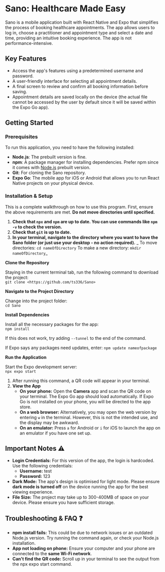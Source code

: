 # **Sano: Healthcare Made Easy**

Sano is a mobile application built with React Native and Expo that simplifies the process of booking healthcare appointments. The app allows users to log in, choose a practitioner and appointment type and select a date and time, providing an intuitive booking experience. The app is not performance-intensive. 

## **Key Features**

- Access the app's features using a predetermined username and password.
- A user-friendly interface for selecting all appointment details.
- A final screen to review and confirm all booking information before saving.
- Appointment details are saved locally on the device (the actual file cannot be accessed by the user by default since it will be saved within the Expo Go app).

## **Getting Started**

### **Prerequisites**

To run this application, you need to have the following installed:

- **Node.js**: The prebuilt version is fine.
- **npm**: A package manager for installing dependencies. Prefer npm since it comes with [Node.js](http://node.js) prebuilt version.
- **Git**: For cloning the Sano repository.
- **Expo Go**: The mobile app for iOS or Android that allows you to run React Native projects on your physical device.

### **Installation & Setup**

This is a complete walkthrough on how to use this program. First, ensure the above requirements are met. **Do not move directories until specified.**

1. **Check that `npx` and `npm` are up to date. You can use commands like `npm -v` to check the version.**
2. **Check that `git` is up to date.**
3. **In your terminal, navigate to the directory where you want to have the Sano folder (or just use your desktop - no action required).**
_  To move directories: `cd nameOfDirectory`
   To make a new directory: `mkdir nameOfDirectory`_
   

**Clone the Repository**

Staying in the current terminal tab, run the following command to download the project:  
`git clone <https://github.com/ts336/Sano>`

**Navigate to the Project Directory**

Change into the project folder:  
`cd Sano`

**Install Dependencies**

Install all the necessary packages for the app:  
`npm install`

If this does not work, try adding `--tunnel` to the end of the command.

If Expo says any packages need updates, enter: `npm update nameofpackage`

**Run the Application**

Start the Expo development server:  
`npx expo start`

1. After running this command, a QR code will appear in your terminal.
2. **View the App**
    - **On your phone:** Open the **Camera** app and scan the QR code on your terminal. The Expo Go app should load automatically. If Expo Go is not installed on your phone, you will be directed to the app store.
    - **On a web browser:** Alternatively, you may open the web version by entering `w` in the terminal. However, this is not the intended use, and the display may be awkward.
    - **On an emulator:** Press `a` for Android or `i` for iOS to launch the app on an emulator if you have one set up.

## **Important Notes ⚠️**

- **Login Credentials:** For this version of the app, the login is hardcoded. Use the following credentials:
  - **Username:** test
  - **Password:** 123
- **Dark Mode:** The app's design is optimised for light mode. Please ensure **dark mode is turned off** on the device running the app for the best viewing experience.
- **File Size:** The project may take up to 300-400MB of space on your device. Please ensure you have sufficient storage.

## **Troubleshooting & FAQ ❓**

- **npm install fails:** This could be due to network issues or an outdated Node.js version. Try running the command again, or check your Node.js installation.
- **App not loading on phone:** Ensure your computer and your phone are connected to the **same Wi-Fi network**.
- **Can't find the QR code:** Scroll up in your terminal to see the output from the npx expo start command.
